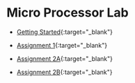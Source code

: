 # Micro Processor Lab

+ [Getting Started](https://raw.githubusercontent.com/tejasmorkar/SE/master/ml/ml00.asm){:target="_blank"}

+ [Assignment 1](https://raw.githubusercontent.com/tejasmorkar/SE/master/ml/ml01.asm){:target="_blank"}

+ [Assignment 2A](https://raw.githubusercontent.com/tejasmorkar/SE/master/ml/ml02a.asm){:target="_blank"}

+ [Assignment 2B](https://raw.githubusercontent.com/tejasmorkar/SE/master/ml/ml02b.asm){:target="_blank"}

